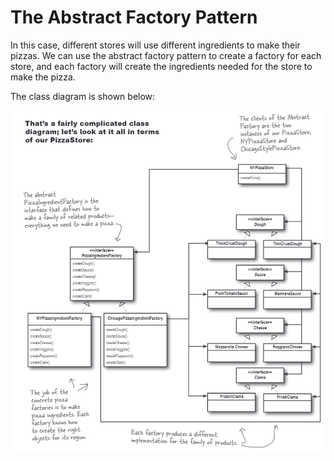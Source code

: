 # The Abstract Factory Pattern
In this case, different stores will use different ingredients to make their pizzas. We can use the abstract factory pattern to create a factory for each store, and each factory will create the ingredients needed for the store to make the pizza.

The class diagram is shown below:

![](https://raw.githubusercontent.com/Kaiser-Yang/image-hosting-site/main/20240421-20250421/20240617172608.png)
